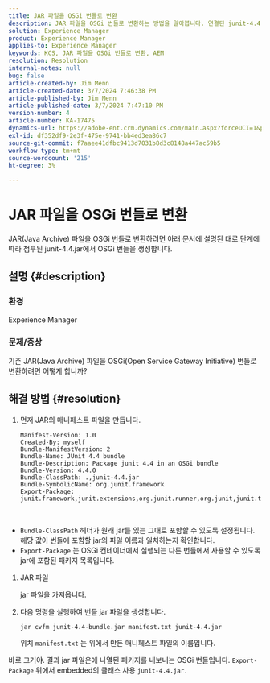 ```yaml
---
title: JAR 파일을 OSGi 번들로 변환
description: JAR 파일을 OSGi 번들로 변환하는 방법을 알아봅니다. 연결된 junit-4.4.jar에서 OSGi 번들을 만들려면 이 예제를 따르십시오.
solution: Experience Manager
product: Experience Manager
applies-to: Experience Manager
keywords: KCS, JAR 파일을 OSGi 번들로 변환, AEM
resolution: Resolution
internal-notes: null
bug: false
article-created-by: Jim Menn
article-created-date: 3/7/2024 7:46:38 PM
article-published-by: Jim Menn
article-published-date: 3/7/2024 7:47:10 PM
version-number: 4
article-number: KA-17475
dynamics-url: https://adobe-ent.crm.dynamics.com/main.aspx?forceUCI=1&pagetype=entityrecord&etn=knowledgearticle&id=93faf665-bbdc-ee11-904d-6045bd006268
exl-id: df352df9-2e3f-475e-9741-bb4ed3ea86c7
source-git-commit: f7aaee41dfbc9413d7031b8d3c8148a447ac59b5
workflow-type: tm+mt
source-wordcount: '215'
ht-degree: 3%

---
```


# JAR 파일을 OSGi 번들로 변환


JAR(Java Archive) 파일을 OSGi 번들로 변환하려면 아래 문서에 설명된 대로 단계에 따라 첨부된 junit-4.4.jar에서 OSGi 번들을 생성합니다.

## 설명 {#description}


### <b>환경</b>

Experience Manager

### <b>문제/증상</b>

기존 JAR(Java Archive) 파일을 OSGi(Open Service Gateway Initiative) 번들로 변환하려면 어떻게 합니까?


## 해결 방법 {#resolution}


1. 먼저 JAR의 매니페스트 파일을 만듭니다.


   ```
   Manifest-Version: 1.0
   Created-By: myself
   Bundle-ManifestVersion: 2
   Bundle-Name: JUnit 4.4 bundle
   Bundle-Description: Package junit 4.4 in an OSGi bundle
   Bundle-Version: 4.4.0
   Bundle-ClassPath: .,junit-4.4.jar
   Bundle-SymbolicName: org.junit.framework
   Export-Package: junit.framework,junit.extensions,org.junit.runner,org.junit,junit.textui
   ```


 
- `Bundle-ClassPath` 헤더가 원래 jar를 있는 그대로 포함할 수 있도록 설정됩니다. 해당 값이 번들에 포함할 jar의 파일 이름과 일치하는지 확인합니다.
- `Export-Package` 는 OSGi 컨테이너에서 실행되는 다른 번들에서 사용할 수 있도록 jar에 포함된 패키지 목록입니다.

1. JAR 파일

   jar 파일을 가져옵니다.

1. 다음 명령을 실행하여 번들 jar 파일을 생성합니다.


   ```
   jar cvfm junit-4.4-bundle.jar manifest.txt junit-4.4.jar
   ```

   위치 `manifest.txt` 는 위에서 만든 매니페스트 파일의 이름입니다.


바로 그거야. 결과 jar 파일은에 나열된 패키지를 내보내는 OSGi 번들입니다. `Export-Package` 위에서 embedded의 클래스 사용 `junit-4.4.jar.`
